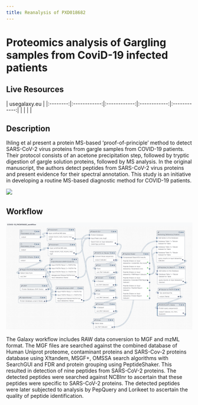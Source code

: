 ```yaml
---
title: Reanalysis of PXD018682
---
```


# Proteomics analysis of Gargling samples from CoviD-19 infected patients

## Live Resources

| usegalaxy.eu |
|:--------:|:------------:|:------------:|:------------:|:------------:|
| <FlatShield label="data" message="view" href="https://usegalaxy.eu/library/list#folders/F61b36ed9cec77ec5" alt="Raw data" /> |
| <FlatShield label="workflow" message="run" href="https://usegalaxy.eu/u/subina/w/covid-19pxd018682workflow" alt="Galaxy workflow" /> |


## Description

Ihling et al present a protein MS-based ‘proof-of-principle’ method to detect SARS-CoV-2 virus proteins from gargle samples from COVID-19 patients.
Their protocol consists of an acetone precipitation step, followed by tryptic digestion of gargle solution proteins, followed by MS analysis.
In the original manuscript, the authors detect peptides from SARS-CoV-2 virus proteins and present evidence for their spectral annotation.
This study is an initiative in developing a  routine MS-based diagnostic method for COVID-19 patients.

![](../img/lorikeet.png)

## Workflow

![](./img/wf.png)

The Galaxy workflow includes RAW data conversion to MGF and mzML format. The MGF files are searched against the combined database of Human
Uniprot proteome, contaminant proteins and SARS-Cov-2 proteins database using X!tandem, MSGF+, OMSSA search algorithms with SearchGUI
and FDR and protein grouping using PeptideShaker. This resulted in detection of nine peptides from SARS-CoV-2 proteins.
The detected peptides were searched against NCBInr to ascertain that these peptides were specific to SARS-CoV-2 proteins.
The detected peptides were later subjected to analysis by PepQuery and Lorikeet to ascertain the quality of peptide identification.
